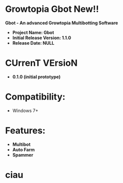# Growtopia Gbot New!!
**Gbot - An advanced Growtopia Multibotting Software**

- **Project Name: Gbot**
- **Initial Release Version: 1.1.0**
- **Release Date: NULL**


# **CUrrenT VErsioN**
- **0.1.0 (initial prototype)**

# Compatibility:
- Windows 7+

# Features:
- **Multibot**
- **Auto Farm**
- **Spammer**

# ciau

